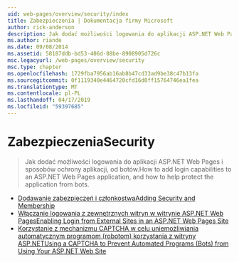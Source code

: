 ```yaml
---
uid: web-pages/overview/security/index
title: Zabezpieczenia | Dokumentacja firmy Microsoft
author: rick-anderson
description: Jak dodać możliwości logowania do aplikacji ASP.NET Web Pages i sposobów ochrony aplikacji, od botów.
ms.author: riande
ms.date: 09/08/2014
ms.assetid: 58187ddb-bd53-406d-88be-8908905d726c
msc.legacyurl: /web-pages/overview/security
msc.type: chapter
ms.openlocfilehash: 1729fba7956ab16ab8b47cd33ad9be38c47b13fa
ms.sourcegitcommit: 0f1119340e4464720cfd16d0ff15764746ea1fea
ms.translationtype: MT
ms.contentlocale: pl-PL
ms.lasthandoff: 04/17/2019
ms.locfileid: "59397685"
---
```

# <a name="security"></a><span data-ttu-id="0b47e-103">Zabezpieczenia</span><span class="sxs-lookup"><span data-stu-id="0b47e-103">Security</span></span>

> <span data-ttu-id="0b47e-104">Jak dodać możliwości logowania do aplikacji ASP.NET Web Pages i sposobów ochrony aplikacji, od botów.</span><span class="sxs-lookup"><span data-stu-id="0b47e-104">How to add login capabilities to an ASP.NET Web Pages application, and how to help protect the application from bots.</span></span>


- [<span data-ttu-id="0b47e-105">Dodawanie zabezpieczeń i członkostwa</span><span class="sxs-lookup"><span data-stu-id="0b47e-105">Adding Security and Membership</span></span>](16-adding-security-and-membership.md)
- [<span data-ttu-id="0b47e-106">Włączanie logowania z zewnętrznych witryn w witrynie ASP.NET Web Pages</span><span class="sxs-lookup"><span data-stu-id="0b47e-106">Enabling Login from External Sites in an ASP.NET Web Pages Site</span></span>](enabling-login-from-external-sites-in-an-aspnet-web-pages-site.md)
- [<span data-ttu-id="0b47e-107">Korzystanie z mechanizmu CAPTCHA w celu uniemożliwiania automatycznym programom (robotom) korzystania z witryny ASP.NET</span><span class="sxs-lookup"><span data-stu-id="0b47e-107">Using a CAPTCHA to Prevent Automated Programs (Bots) from Using Your ASP.NET Web Site</span></span>](using-a-catpcha-to-prevent-automated-programs-bots-from-using-your-aspnet-web-site.md)
